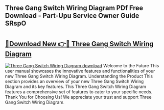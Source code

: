 ## Three Gang Switch Wiring Diagram PDf Free Download - Part-Upu Service Owner Guide SRspO

# <h2><a href="http://dfuajr4.blite.top/?on=Three+Gang+Switch+Wiring+Diagram">🔗Download New 👉🔴 Three Gang Switch Wiring Diagram</a></h2>

[![Three Gang Switch Wiring Diagram download](https://i.imgur.com/lujVjoI.png)](http://dfuajr4.blite.top/?on=Three+Gang+Switch+Wiring+Diagram)
Welcome to the Future This user manual showcases the innovative features and functionalities of your new Three Gang Switch Wiring Diagram. Understanding the Product This section provides an overview of your new Three Gang Switch Wiring Diagram and its key features. This Three Gang Switch Wiring Diagram features a comprehensive set of features to cater to your specific needs. Thank You for Choosing Us! We appreciate your trust and support Three Gang Switch Wiring Diagram.
